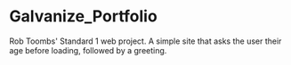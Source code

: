 # Galvanize_Portfolio
Rob Toombs' Standard 1 web project. A simple site that asks the user their age before loading, followed by a greeting.
